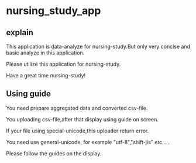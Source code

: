# nursing_study_app

## explain

This application is data-analyze for nursing-study.But only very concise and basic analyze in this application.

Please utilize this application for nursing-study.

Have a great time nursing-study!

## Using guide

You need prepare aggregated data and converted csv-file.

You uploading csv-file,after that display using guide on screen.

If your file using special-unicode,this uploader return error.

You need use general-unicode, for example "utf-8","shift-jis" etc... .

Please follow the guides on the display.
